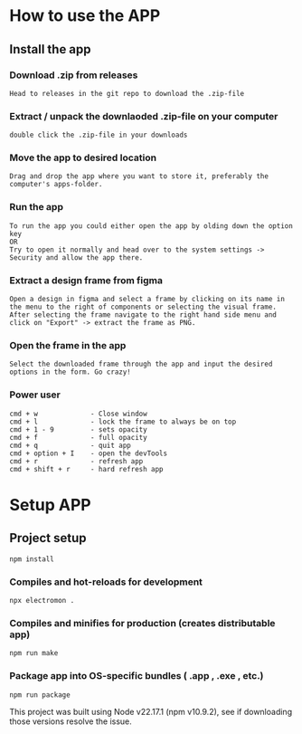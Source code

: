 # How to use the APP

## Install the app

### Download .zip from releases

```
Head to releases in the git repo to download the .zip-file
```

### Extract / unpack the downlaoded .zip-file on your computer

```
double click the .zip-file in your downloads
```

### Move the app to desired location

```
Drag and drop the app where you want to store it, preferably the computer's apps-folder.
```

### Run the app

```
To run the app you could either open the app by olding down the option key
OR
Try to open it normally and head over to the system settings -> Security and allow the app there.
```

### Extract a design frame from figma

```
Open a design in figma and select a frame by clicking on its name in the menu to the right of components or selecting the visual frame.
After selecting the frame navigate to the right hand side menu and click on "Export" -> extract the frame as PNG.
```

### Open the frame in the app

```
Select the downloaded frame through the app and input the desired options in the form. Go crazy!
```

### Power user

```
cmd + w             - Close window
cmd + l             - lock the frame to always be on top
cmd + 1 - 9         - sets opacity
cmd + f             - full opacity
cmd + q             - quit app
cmd + option + I    - open the devTools
cmd + r             - refresh app
cmd + shift + r     - hard refresh app
```

# Setup APP

## Project setup

```
npm install
```

### Compiles and hot-reloads for development

```
npx electromon .
```

### Compiles and minifies for production (creates distributable app)

```
npm run make
```

### Package app into OS-specific bundles ( .app , .exe , etc.)

```
npm run package
```

This project was built using Node v22.17.1 (npm v10.9.2), see if downloading those versions resolve the issue.
